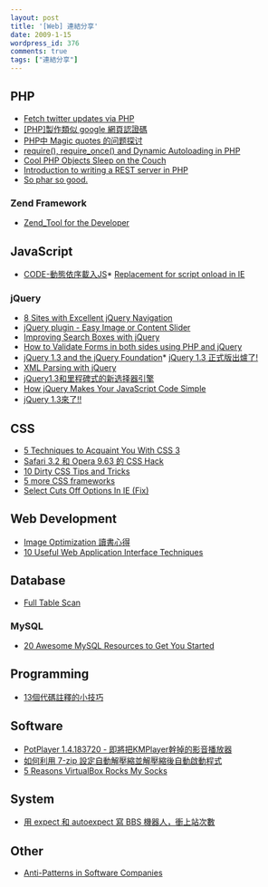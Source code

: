 ```yaml
---
layout: post
title: '[Web] 連結分享'
date: 2009-1-15
wordpress_id: 376
comments: true
tags: ["連結分享"]
---
```


<!--more-->

## PHP

* [Fetch twitter updates via PHP](http://blog.amanjain.com/2009/01/fetch-twitter-updates-via-php/)
* [[PHP]製作類似 google 網頁認證碼](http://blog.wu-boy.com/2009/01/05/701/)
* [PHP中 Magic quotes 的问题探讨](http://www.phpv.net/html/PHP_Magic_quotes.html)
* [require(), require_once() and Dynamic Autoloading in PHP](http://gen5.info/q/2009/01/09/an-awesome-autoloader-for-php/)
* [Cool PHP Objects Sleep on the Couch](http://sebastian-bergmann.de/archives/841-Cool-PHP-Objects-Sleep-on-the-Couch.html)
* [Introduction to writing a REST server in PHP](http://www.fliquidstudios.com/2009/01/13/introduction-to-writing-a-rest-server-in-php/)
* [So phar so good.](http://zoomsplatter.blogspot.com/2009/01/so-phar-so-good.html)


### Zend Framework

* [Zend_Tool for the Developer](http://devzone.zend.com/article/4124-Zend_Tool-for-the-Developer)


## JavaScript

* [CODE-動態依序載入JS](http://blog.darkthread.net/blogs/darkthreadtw/archive/2009/01/15/4061.aspx)* [Replacement for script onload in IE](http://somanyschemes.com/2008/11/23/replacement-for-script-onload-in-ie/)

### jQuery

* [8 Sites with Excellent jQuery Navigation](http://buildinternet.com/2009/01/8-sites-with-excellent-jquery-navigation/)
* [jQuery plugin - Easy Image or Content Slider](http://cssglobe.com/post/3783/jquery-plugin-easy-image-or-content-slider)
* [Improving Search Boxes with jQuery](http://yensdesign.com/2009/01/improving-search-boxes-with-jquery/)
* [How to Validate Forms in both sides using PHP and jQuery](http://yensdesign.com/2009/01/how-validate-forms-both-sides-using-php-jquery/)
* [jQuery 1.3 and the jQuery Foundation](http://blog.jquery.com/2009/01/14/jquery-13-and-the-jquery-foundation/)* [jQuery 1.3 正式版出爐了!](http://blog.miniasp.com/post/2009/01/jQuery-13-just-released.aspx)
* [XML Parsing with jQuery](http://www.switchonthecode.com/tutorials/xml-parsing-with-jquery)
* [jQuery1.3和里程碑式的新选择器引擎](http://www.limboy.com/2009/01/15/jquery13_new_selector_engine_sizzle/)
* [How jQuery Makes Your JavaScript Code Simple](http://dhootankur.wordpress.com/2009/01/12/how-jquery-makes-your-javascript-code-simple/)
* [jQuery 1.3來了!!](http://blog.darkthread.net/blogs/darkthreadtw/archive/2009/01/15/jquery-1-3.aspx)
 

## CSS

* [5 Techniques to Acquaint You With CSS 3](http://nettuts.com/tutorials/html-css-techniques/5-techniques-to-acquaint-you-with-css-3/)
* [Safari 3.2 和 Opera 9.63 的 CSS Hack](http://atedev.wordpress.com/2009/01/06/safari-32-%e5%92%8c-opera-963-%e7%9a%84-css-hack/)
* [10 Dirty CSS Tips and Tricks](http://acidmartin.wordpress.com/2009/01/06/10-dirty-css-tips-and-tricks/)
* [5 more CSS frameworks](http://cssorgy.com/5-more-css-frameworks-438)
* [Select Cuts Off Options In IE (Fix)](http://css-tricks.com/select-cuts-off-options-in-ie-fix/)


## Web Development

* [Image Optimization 讀書心得](http://josephj.com/entry.php?id=209)
* [10 Useful Web Application Interface Techniques](http://www.smashingmagazine.com/2009/01/12/10-useful-web-application-interface-techniques/)


## Database

* [Full Table Scan](http://tw.myblog.yahoo.com/eileen-huang/article?mid=1306&amp;prev=1307&amp;next=1305)


### MySQL

* [20 Awesome MySQL Resources to Get You Started](http://www.21gunstudios.com/development/20-awesome-mysql-resources-to-get-you-started/)


## Programming

* [13個代碼註釋的小技巧](http://www.wowbox.com.tw/blog/article.asp?id=3154)


## Software

* [PotPlayer 1.4.183720 - 即將把KMPlayer幹掉的影音播放器](http://portable.easylife.idv.tw/1598)
* [如何利用 7-zip 設定自動解壓縮並解壓縮後自動啟動程式](http://blog.miniasp.com/post/2009/01/How-to-setup-7-zip-to-build-SFX-installer.aspx)
* [5 Reasons VirtualBox Rocks My Socks](http://www.fiascode.com/general-technology/5-reasons-virtualbox-rocks-my-socks/)


## System

* [用 expect 和 autoexpect 寫 BBS 機器人，衝上站次數](http://blog.roodo.com/ystuan/archives/6128305.html)
 

## Other

* [Anti-Patterns in Software Companies](http://jerrylovesrebol.blogspot.com/2009/01/anti-patterns-in-software-companies.html)

